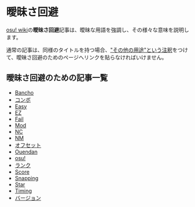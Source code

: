 # 曖昧さ回避

[osu! wiki](/wiki/Main_Page)の**曖昧さ回避**記事は、曖昧な用語を強調し、その様々な意味を説明します。

通常の記事は、同様のタイトルを持つ場合、["その他の用途"という注釈](/wiki/Article_styling_criteria/Formatting#for-other-uses)をつけて、曖昧さ回避のためのページへリンクを貼らなければいけません。

## 曖昧さ回避のための記事一覧

- [Bancho](Bancho)
- [コンボ](Combo)
- [Easy](Easy)
- [EZ](EZ)
- [Fail](Fail)
- [Mod](Mod)
- [NC](NC)
- [NM](NM)
- [オフセット](Offset)
- [Ouendan](Ouendan)
- [osu!](osu!)
- [ランク](Rank)
- [Score](Score)
- [Snapping](Snapping)
- [Star](Star)
- [Timing](Timing)
- [バージョン](Version)
